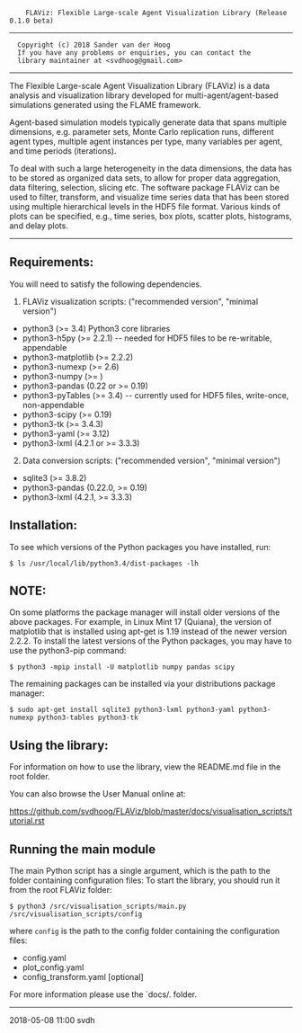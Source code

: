         FLAViz: Flexible Large-scale Agent Visualization Library (Release 0.1.0 beta)

-------------------------------------------------------------------------------

      Copyright (c) 2018 Sander van der Hoog
      If you have any problems or enquiries, you can contact the
      library maintainer at <svdhoog@gmail.com>

-------------------------------------------------------------------------------

The Flexible Large-scale Agent Visualization Library (FLAViz) is a data
analysis and visualization library developed for multi-agent/agent-based
simulations generated using the FLAME framework.

Agent-based simulation models typically generate data that spans multiple dimensions, e.g. parameter sets, Monte Carlo replication runs, different agent types, multiple agent instances per type, many variables per agent, and time periods (iterations).

To deal with such a large heterogeneity in the data dimensions, the data has to be stored as organized data sets, to allow for proper data aggregation, data filtering, selection, slicing etc. The software package FLAViz can be used to filter, transform, and visualize time series data that has been stored using multiple hierarchical levels in the HDF5 file format. Various kinds of plots can be specified, e.g., time series, box plots, scatter plots, histograms, and delay plots.

-------------------------------------------------------------------------------

Requirements:
--

You will need to satisfy the following dependencies.

1. FLAViz visualization scripts:
("recommended version", "minimal version")

* python3 (>= 3.4) Python3 core libraries
* python3-h5py (>= 2.2.1) -- needed for HDF5 files to be re-writable, appendable
* python3-matplotlib (>= 2.2.2)
* python3-numexp (>= 2.6)
* python3-numpy (>= )
* python3-pandas (0.22 or >= 0.19)
* python3-pyTables (>= 3.4) -- currently used for HDF5 files, write-once, non-appendable
* python3-scipy (>= 0.19)
* python3-tk (>= 3.4.3)
* python3-yaml (>= 3.12)
* python3-lxml (4.2.1 or >= 3.3.3)

2. Data conversion scripts:
("recommended version", "minimal version")

* sqlite3 (>= 3.8.2)
* python3-pandas (0.22.0, >= 0.19)
* python3-lxml (4.2.1, >= 3.3.3)

Installation:
--

To see which versions of the Python packages you have installed, run:

```
$ ls /usr/local/lib/python3.4/dist-packages -lh
```

NOTE:
--
On some platforms the package manager will install older versions of the above packages.
For example, in Linux Mint 17 (Quiana), the version of matplotlib that is installed using apt-get is 1.19 instead of the newer version 2.2.2. To install the latest versions of the Python packages, you may have to use the python3-pip command:

```
$ python3 -mpip install -U matplotlib numpy pandas scipy
```
The remaining packages can be installed via your distributions package manager:

```
$ sudo apt-get install sqlite3 python3-lxml python3-yaml python3-numexp python3-tables python3-tk
```

Using the library:
--

For information on how to use the library, view the README.md file in the root folder.

You can also browse the User Manual online at:

https://github.com/svdhoog/FLAViz/blob/master/docs/visualisation_scripts/tutorial.rst

Running the main module
--

The main Python script has a single argument, which is the path to the folder containing configuration files:
To start the library, you should run it from the root FLAViz folder:
```
$ python3 /src/visualisation_scripts/main.py /src/visualisation_scripts/config
```
where `config` is the path to the config folder containing the configuration files:

* config.yaml
* plot_config.yaml
* config_transform.yaml [optional]

For more information please use the `docs/. folder.

------------------------------------
2018-05-08 11:00 svdh
